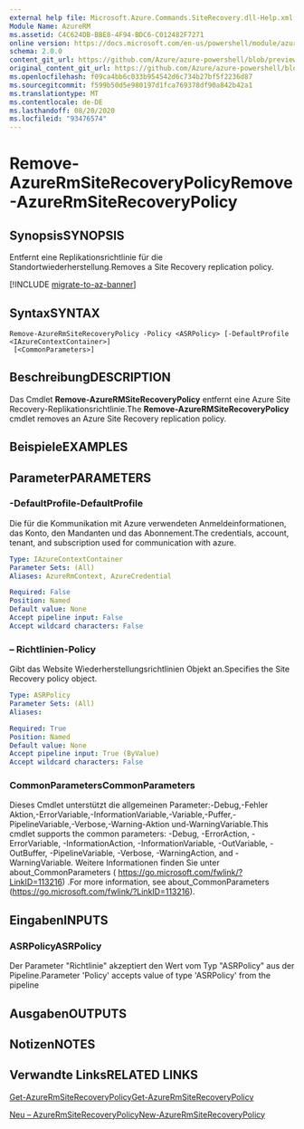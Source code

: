 ```yaml
---
external help file: Microsoft.Azure.Commands.SiteRecovery.dll-Help.xml
Module Name: AzureRM
ms.assetid: C4C624DB-BBE8-4F94-BDC6-C012482F7271
online version: https://docs.microsoft.com/en-us/powershell/module/azurerm.siterecovery/remove-azurermsiterecoverypolicy
schema: 2.0.0
content_git_url: https://github.com/Azure/azure-powershell/blob/preview/src/ResourceManager/SiteRecovery/Commands.SiteRecovery/help/Remove-AzureRmSiteRecoveryPolicy.md
original_content_git_url: https://github.com/Azure/azure-powershell/blob/preview/src/ResourceManager/SiteRecovery/Commands.SiteRecovery/help/Remove-AzureRmSiteRecoveryPolicy.md
ms.openlocfilehash: f09ca4bb6c033b954542d6c734b27bf5f2236d87
ms.sourcegitcommit: f599b50d5e980197d1fca769378df90a842b42a1
ms.translationtype: MT
ms.contentlocale: de-DE
ms.lasthandoff: 08/20/2020
ms.locfileid: "93476574"
---
```

# <span data-ttu-id="f051a-101">Remove-AzureRmSiteRecoveryPolicy</span><span class="sxs-lookup"><span data-stu-id="f051a-101">Remove-AzureRmSiteRecoveryPolicy</span></span>

## <span data-ttu-id="f051a-102">Synopsis</span><span class="sxs-lookup"><span data-stu-id="f051a-102">SYNOPSIS</span></span>
<span data-ttu-id="f051a-103">Entfernt eine Replikationsrichtlinie für die Standortwiederherstellung.</span><span class="sxs-lookup"><span data-stu-id="f051a-103">Removes a Site Recovery replication policy.</span></span>

[!INCLUDE [migrate-to-az-banner](../../includes/migrate-to-az-banner.md)]

## <span data-ttu-id="f051a-104">Syntax</span><span class="sxs-lookup"><span data-stu-id="f051a-104">SYNTAX</span></span>

```
Remove-AzureRmSiteRecoveryPolicy -Policy <ASRPolicy> [-DefaultProfile <IAzureContextContainer>]
 [<CommonParameters>]
```

## <span data-ttu-id="f051a-105">Beschreibung</span><span class="sxs-lookup"><span data-stu-id="f051a-105">DESCRIPTION</span></span>
<span data-ttu-id="f051a-106">Das Cmdlet **Remove-AzureRMSiteRecoveryPolicy** entfernt eine Azure Site Recovery-Replikationsrichtlinie.</span><span class="sxs-lookup"><span data-stu-id="f051a-106">The **Remove-AzureRMSiteRecoveryPolicy** cmdlet removes an Azure Site Recovery replication policy.</span></span>

## <span data-ttu-id="f051a-107">Beispiele</span><span class="sxs-lookup"><span data-stu-id="f051a-107">EXAMPLES</span></span>

## <span data-ttu-id="f051a-108">Parameter</span><span class="sxs-lookup"><span data-stu-id="f051a-108">PARAMETERS</span></span>

### <span data-ttu-id="f051a-109">-DefaultProfile</span><span class="sxs-lookup"><span data-stu-id="f051a-109">-DefaultProfile</span></span>
<span data-ttu-id="f051a-110">Die für die Kommunikation mit Azure verwendeten Anmeldeinformationen, das Konto, den Mandanten und das Abonnement.</span><span class="sxs-lookup"><span data-stu-id="f051a-110">The credentials, account, tenant, and subscription used for communication with azure.</span></span>

```yaml
Type: IAzureContextContainer
Parameter Sets: (All)
Aliases: AzureRmContext, AzureCredential

Required: False
Position: Named
Default value: None
Accept pipeline input: False
Accept wildcard characters: False
```

### <span data-ttu-id="f051a-111">– Richtlinien</span><span class="sxs-lookup"><span data-stu-id="f051a-111">-Policy</span></span>
<span data-ttu-id="f051a-112">Gibt das Website Wiederherstellungsrichtlinien Objekt an.</span><span class="sxs-lookup"><span data-stu-id="f051a-112">Specifies the Site Recovery policy object.</span></span>

```yaml
Type: ASRPolicy
Parameter Sets: (All)
Aliases: 

Required: True
Position: Named
Default value: None
Accept pipeline input: True (ByValue)
Accept wildcard characters: False
```

### <span data-ttu-id="f051a-113">CommonParameters</span><span class="sxs-lookup"><span data-stu-id="f051a-113">CommonParameters</span></span>
<span data-ttu-id="f051a-114">Dieses Cmdlet unterstützt die allgemeinen Parameter:-Debug,-Fehler Aktion,-ErrorVariable,-InformationVariable,-Variable,-Puffer,-PipelineVariable,-Verbose,-Warning-Aktion und-WarningVariable.</span><span class="sxs-lookup"><span data-stu-id="f051a-114">This cmdlet supports the common parameters: -Debug, -ErrorAction, -ErrorVariable, -InformationAction, -InformationVariable, -OutVariable, -OutBuffer, -PipelineVariable, -Verbose, -WarningAction, and -WarningVariable.</span></span> <span data-ttu-id="f051a-115">Weitere Informationen finden Sie unter about_CommonParameters ( https://go.microsoft.com/fwlink/?LinkID=113216) .</span><span class="sxs-lookup"><span data-stu-id="f051a-115">For more information, see about_CommonParameters (https://go.microsoft.com/fwlink/?LinkID=113216).</span></span>

## <span data-ttu-id="f051a-116">Eingaben</span><span class="sxs-lookup"><span data-stu-id="f051a-116">INPUTS</span></span>

### <span data-ttu-id="f051a-117">ASRPolicy</span><span class="sxs-lookup"><span data-stu-id="f051a-117">ASRPolicy</span></span>
<span data-ttu-id="f051a-118">Der Parameter "Richtlinie" akzeptiert den Wert vom Typ "ASRPolicy" aus der Pipeline.</span><span class="sxs-lookup"><span data-stu-id="f051a-118">Parameter 'Policy' accepts value of type 'ASRPolicy' from the pipeline</span></span>

## <span data-ttu-id="f051a-119">Ausgaben</span><span class="sxs-lookup"><span data-stu-id="f051a-119">OUTPUTS</span></span>

## <span data-ttu-id="f051a-120">Notizen</span><span class="sxs-lookup"><span data-stu-id="f051a-120">NOTES</span></span>

## <span data-ttu-id="f051a-121">Verwandte Links</span><span class="sxs-lookup"><span data-stu-id="f051a-121">RELATED LINKS</span></span>

[<span data-ttu-id="f051a-122">Get-AzureRmSiteRecoveryPolicy</span><span class="sxs-lookup"><span data-stu-id="f051a-122">Get-AzureRmSiteRecoveryPolicy</span></span>](./Get-AzureRmSiteRecoveryPolicy.md)

[<span data-ttu-id="f051a-123">Neu – AzureRmSiteRecoveryPolicy</span><span class="sxs-lookup"><span data-stu-id="f051a-123">New-AzureRmSiteRecoveryPolicy</span></span>](./New-AzureRmSiteRecoveryPolicy.md)
